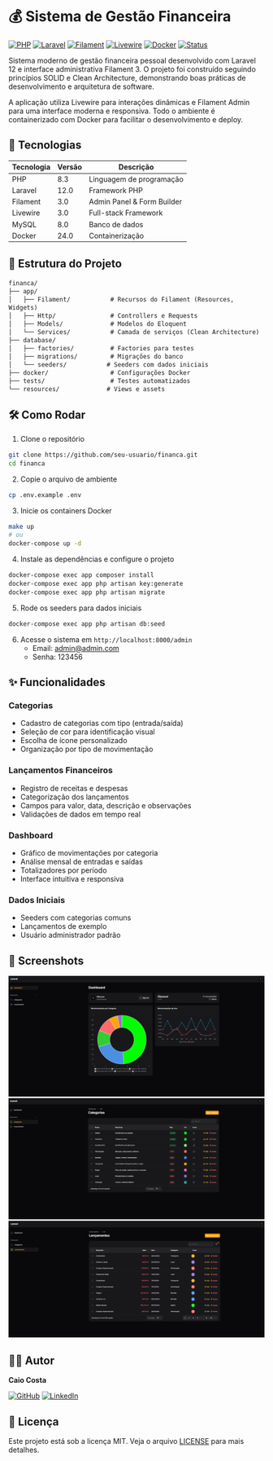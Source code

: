 # 💰 Sistema de Gestão Financeira

[![PHP](https://img.shields.io/badge/PHP-8.3-777BB4.svg?style=flat-square&logo=php)](https://php.net)
[![Laravel](https://img.shields.io/badge/Laravel-12.0-FF2D20.svg?style=flat-square&logo=laravel)](https://laravel.com)
[![Filament](https://img.shields.io/badge/Filament-3.0-ffe700.svg?style=flat-square&logo=filament)](https://filamentphp.com)
[![Livewire](https://img.shields.io/badge/Livewire-3.0-fb70a9.svg?style=flat-square&logo=livewire)](https://livewire.laravel.com)
[![Docker](https://img.shields.io/badge/Docker-24.0-2496ED.svg?style=flat-square&logo=docker)](https://docker.com)
[![Status](https://img.shields.io/badge/Status-Em%20Desenvolvimento-green.svg?style=flat-square)]()

Sistema moderno de gestão financeira pessoal desenvolvido com Laravel 12 e interface administrativa Filament 3. O projeto foi construído seguindo princípios SOLID e Clean Architecture, demonstrando boas práticas de desenvolvimento e arquitetura de software.

A aplicação utiliza Livewire para interações dinâmicas e Filament Admin para uma interface moderna e responsiva. Todo o ambiente é containerizado com Docker para facilitar o desenvolvimento e deploy.

## 🚀 Tecnologias

| Tecnologia | Versão | Descrição |
|------------|---------|-----------|
| PHP | 8.3 | Linguagem de programação |
| Laravel | 12.0 | Framework PHP |
| Filament | 3.0 | Admin Panel & Form Builder |
| Livewire | 3.0 | Full-stack Framework |
| MySQL | 8.0 | Banco de dados |
| Docker | 24.0 | Containerização |

## 📁 Estrutura do Projeto

```
financa/
├── app/
│   ├── Filament/           # Recursos do Filament (Resources, Widgets)
│   ├── Http/               # Controllers e Requests
│   ├── Models/             # Modelos do Eloquent
│   └── Services/           # Camada de serviços (Clean Architecture)
├── database/
│   ├── factories/          # Factories para testes
│   ├── migrations/         # Migrações do banco
│   └── seeders/           # Seeders com dados iniciais
├── docker/                 # Configurações Docker
├── tests/                  # Testes automatizados
└── resources/             # Views e assets
```

## 🛠️ Como Rodar

1. Clone o repositório
```bash
git clone https://github.com/seu-usuario/financa.git
cd financa
```

2. Copie o arquivo de ambiente
```bash
cp .env.example .env
```

3. Inicie os containers Docker
```bash
make up
# ou
docker-compose up -d
```

4. Instale as dependências e configure o projeto
```bash
docker-compose exec app composer install
docker-compose exec app php artisan key:generate
docker-compose exec app php artisan migrate
```

5. Rode os seeders para dados iniciais
```bash
docker-compose exec app php artisan db:seed
```

6. Acesse o sistema em `http://localhost:8000/admin`
   - Email: admin@admin.com
   - Senha: 123456

## ✨ Funcionalidades

### Categorias
- Cadastro de categorias com tipo (entrada/saída)
- Seleção de cor para identificação visual
- Escolha de ícone personalizado
- Organização por tipo de movimentação

### Lançamentos Financeiros
- Registro de receitas e despesas
- Categorização dos lançamentos
- Campos para valor, data, descrição e observações
- Validações de dados em tempo real

### Dashboard
- Gráfico de movimentações por categoria
- Análise mensal de entradas e saídas
- Totalizadores por período
- Interface intuitiva e responsiva

### Dados Iniciais
- Seeders com categorias comuns
- Lançamentos de exemplo
- Usuário administrador padrão

## 📸 Screenshots

![Dashboard](https://github.com/caiofcosta/financa/blob/master/public/img/dashboard.png)
![Categorias](https://github.com/caiofcosta/financa/blob/master/public/img/categoria.png)
![Lançamentos](https://github.com/caiofcosta/financa/blob/master/public/img/lancamentos.png)

## 👨‍💻 Autor

**Caio Costa**

[![GitHub](https://img.shields.io/badge/GitHub-100000?style=flat-square&logo=github&logoColor=white)](https://github.com/seu-usuario)
[![LinkedIn](https://img.shields.io/badge/LinkedIn-0077B5?style=flat-square&logo=linkedin&logoColor=white)](https://linkedin.com/in/seu-usuario)

## 📝 Licença

Este projeto está sob a licença MIT. Veja o arquivo [LICENSE](LICENSE) para mais detalhes.
